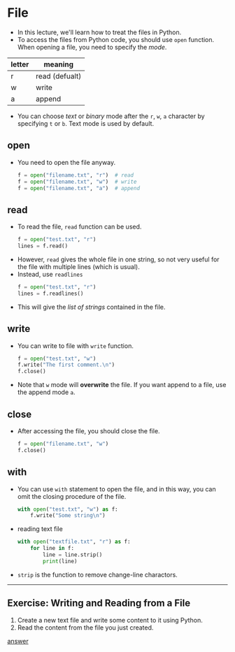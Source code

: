 # File
* In this lecture, we'll learn how to treat the files in Python.
* To access the files from Python code, you should use `open` function. When opening a file, you need to specify the *mode*.

| letter | meaning             |
| ------ | ------------------- |
| r      | read (defualt)      |
| w      | write               |
| a      | append              |

* You can choose *text* or *binary* mode after the `r`, `w`, `a` character by specifying `t` or `b`. Text mode is used by default.

## open
* You need to open the file anyway.
  ```python
  f = open("filename.txt", "r")  # read
  f = open("filename.txt", "w")  # write
  f = open("filename.txt", "a")  # append
  ```

## read
* To read the file, `read` function can be used.
  ```python
  f = open("test.txt", "r")
  lines = f.read()
  ```
* However, `read` gives the whole file in one string, so not very useful for the file with multiple lines (which is usual).
* Instead, use `readlines`
  ```python
  f = open("test.txt", "r")
  lines = f.readlines()
  ```
* This will give the *list of strings* contained in the file.

## write
* You can write to file with `write` function.
  ```python
  f = open("test.txt", "w")
  f.write("The first comment.\n")
  f.close()
  ```
* Note that `w` mode will **overwrite** the file. If you want append to a file, use the append mode `a`.

## close
* After accessing the file, you should close the file.
  ```python
  f = open("filename.txt", "w")
  f.close()
  ```

## with
* You can use `with` statement to open the file, and in this way, you can omit the closing procedure of the file.
  ```python
  with open("test.txt", "w") as f:
      f.write("Some string\n")
  ```
* reading text file
  ```python
  with open("textfile.txt", "r") as f:
      for line in f:
          line = line.strip()
          print(line)
  ```
* `strip` is the function to remove change-line charactors.

---

## Exercise: Writing and Reading from a File
1. Create a new text file and write some content to it using Python.
2. Read the content from the file you just created.

<a href="./answer.md#file">answer</a>
